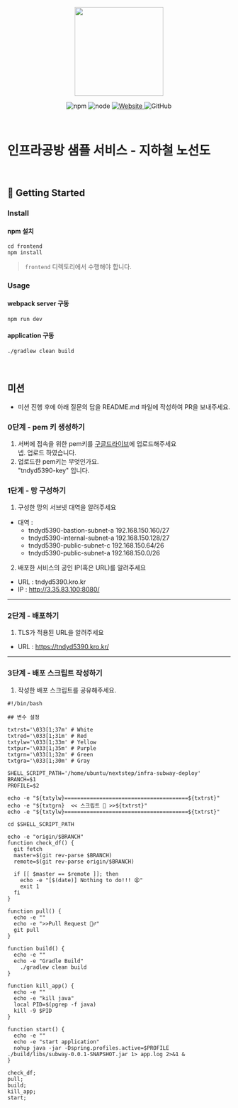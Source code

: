 <p align="center">
    <img width="200px;" src="https://raw.githubusercontent.com/woowacourse/atdd-subway-admin-frontend/master/images/main_logo.png"/>
</p>
<p align="center">
  <img alt="npm" src="https://img.shields.io/badge/npm-%3E%3D%205.5.0-blue">
  <img alt="node" src="https://img.shields.io/badge/node-%3E%3D%209.3.0-blue">
  <a href="https://edu.nextstep.camp/c/R89PYi5H" alt="nextstep atdd">
    <img alt="Website" src="https://img.shields.io/website?url=https%3A%2F%2Fedu.nextstep.camp%2Fc%2FR89PYi5H">
  </a>
  <img alt="GitHub" src="https://img.shields.io/github/license/next-step/atdd-subway-service">
</p>

<br>

# 인프라공방 샘플 서비스 - 지하철 노선도

<br>

## 🚀 Getting Started

### Install
#### npm 설치
```
cd frontend
npm install
```
> `frontend` 디렉토리에서 수행해야 합니다.

### Usage
#### webpack server 구동
```
npm run dev
```
#### application 구동
```
./gradlew clean build
```
<br>

## 미션

* 미션 진행 후에 아래 질문의 답을 README.md 파일에 작성하여 PR을 보내주세요.

### 0단계 - pem 키 생성하기

1. 서버에 접속을 위한 pem키를 [구글드라이브](https://drive.google.com/drive/folders/1dZiCUwNeH1LMglp8dyTqqsL1b2yBnzd1?usp=sharing)에 업로드해주세요  
넵. 업로드 하였습니다.
2. 업로드한 pem키는 무엇인가요.  
"tndyd5390-key" 입니다.
### 1단계 - 망 구성하기
1. 구성한 망의 서브넷 대역을 알려주세요
- 대역 : 
  - tndyd5390-bastion-subnet-a	192.168.150.160/27
  - tndyd5390-internal-subnet-a 192.168.150.128/27
  - tndyd5390-public-subnet-c 192.168.150.64/26	
  - tndyd5390-public-subnet-a 192.168.150.0/26

2. 배포한 서비스의 공인 IP(혹은 URL)를 알려주세요

- URL : tndyd5390.kro.kr
- IP : http://3.35.83.100:8080/



---

### 2단계 - 배포하기
1. TLS가 적용된 URL을 알려주세요

- URL : https://tndyd5390.kro.kr/

---

### 3단계 - 배포 스크립트 작성하기

1. 작성한 배포 스크립트를 공유해주세요.

```shell
#!/bin/bash

## 변수 설정

txtrst='\033[1;37m' # White
txtred='\033[1;31m' # Red
txtylw='\033[1;33m' # Yellow
txtpur='\033[1;35m' # Purple
txtgrn='\033[1;32m' # Green
txtgra='\033[1;30m' # Gray

SHELL_SCRIPT_PATH='/home/ubuntu/nextstep/infra-subway-deploy'
BRANCH=$1
PROFILE=$2

echo -e "${txtylw}=======================================${txtrst}"
echo -e "${txtgrn}  << 스크립트 🧐 >>${txtrst}"
echo -e "${txtylw}=======================================${txtrst}"

cd $SHELL_SCRIPT_PATH

echo -e "origin/$BRANCH"
function check_df() {
  git fetch
  master=$(git rev-parse $BRANCH)
  remote=$(git rev-parse origin/$BRANCH)

  if [[ $master == $remote ]]; then
    echo -e "[$(date)] Nothing to do!!! 😫"
    exit 1
  fi
}

function pull() {
  echo -e ""
  echo -e ">>Pull Request 🏃♂️"
  git pull
}

function build() {
  echo -e ""
  echo -e "Gradle Build"
    ./gradlew clean build
}

function kill_app() {
  echo -e ""
  echo -e "kill java"
  local PID=$(pgrep -f java)
  kill -9 $PID
}

function start() {
  echo -e ""
  echo -e "start application"
  nohup java -jar -Dspring.profiles.active=$PROFILE ./build/libs/subway-0.0.1-SNAPSHOT.jar 1> app.log 2>&1 &
}

check_df;
pull;
build;
kill_app;
start;
```
